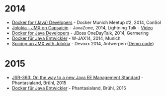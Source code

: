 
# 2014

* [Docker for (Java) Developers](http://ro14nd.de/talks/2014/docker-meetup/index.html) - Docker Munich Meetup #2, 2014, ConSol
* [Jolokia - JMX on Capsaicin](http://ro14nd.de/talks/2014/javazone-jolokia.pdf) - JavaZone, 2014, Lightning Talk -  [Video](http://vimeo.com/105771547)
* [Docker for Java Developers](http://ro14nd.de/talks/2014/docker-onedaytalk.pdf) - JBoss OneDayTalk, 2014, Germering
* [Docker für Java Entwickler](http://ro14nd.de/talks/2014/wjax-docker-fuer-entwickler.pdf) - W-JAX14, 2014, Munich
* [Spicing up JMX with Jolokia](http://ro14nd.de/talks/2014/devoxx/jolokia-devoxx-2014.pdf) - Devoxx 2014, Antwerpen ([Demo code](http://ro14nd.de/talks/2014/devoxx/jolokia-devoxx-2014-demo.tgz))

# 2015

* [JSR-363: On the way to a new Java EE Management Standard](https://ro14nd.de/talks/2015/javaland-2015-jsr-373.pdf) - Phantasialand, Brühl, 2015
* [Docker für Java Entwickler](https://ro14nd.de/talks/2015/javaland-2015-docker-fuer-java-entwickler.pdf) - Phantasialand, Brühl, 2015

